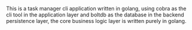 This is a task manager cli application written in golang, using cobra as the cli tool in the application layer and boltdb as the database in the backend persistence layer, the core business logic layer is written purely in golang.